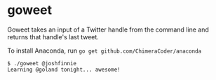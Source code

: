 goweet
======

Goweet takes an input of a Twitter handle from the command line and returns that handle's last tweet.

To install Anaconda, run `go get github.com/ChimeraCoder/anaconda`

    $ ./goweet @joshfinnie
    Learning @goland tonight... awesome!
